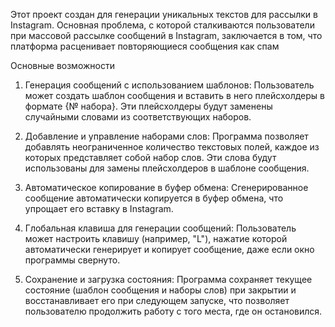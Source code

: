 Этот проект создан для генерации уникальных текстов для рассылки в Instagram. Основная проблема, с которой сталкиваются пользователи при массовой рассылке сообщений в Instagram, заключается в том, что платформа расценивает повторяющиеся сообщения как спам

Основные возможности

1. Генерация сообщений с использованием шаблонов: Пользователь может создать шаблон сообщения и вставить в него плейсхолдеры в формате {№ набора}. Эти плейсхолдеры будут заменены случайными словами из соответствующих наборов.

2. Добавление и управление наборами слов: Программа позволяет добавлять неограниченное количество текстовых полей, каждое из которых представляет собой набор слов. Эти слова будут использованы для замены плейсхолдеров в шаблоне сообщения.

3. Автоматическое копирование в буфер обмена: Сгенерированное сообщение автоматически копируется в буфер обмена, что упрощает его вставку в Instagram.

4. Глобальная клавиша для генерации сообщений: Пользователь может настроить клавишу (например, "L"), нажатие которой автоматически генерирует и копирует сообщение, даже если окно программы свернуто.

5. Сохранение и загрузка состояния: Программа сохраняет текущее состояние (шаблон сообщения и наборы слов) при закрытии и восстанавливает его при следующем запуске, что позволяет пользователю продолжить работу с того места, где он остановился.
